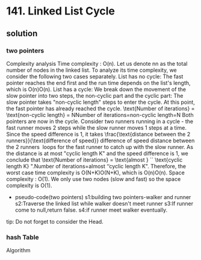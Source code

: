 # 141. Linked List Cycle
## solution
### two pointers

Complexity analysis
Time complexity : O(n). Let us denote nn as the total number of nodes in the linked list. To analyze its time complexity, we consider the following two cases separately.
List has no cycle:
The fast pointer reaches the end first and the run time depends on the list's length, which is O(n)O(n).
List has a cycle:
We break down the movement of the slow pointer into two steps, the non-cyclic part and the cyclic part:
The slow pointer takes "non-cyclic length" steps to enter the cycle. At this point, the fast pointer has already reached the cycle. \text{Number of iterations} = \text{non-cyclic length} = NNumber of iterations=non-cyclic length=N
Both pointers are now in the cycle. Consider two runners running in a cycle - the fast runner moves 2 steps while the slow runner moves 1 steps at a time. Since the speed difference is 1, it takes \frac{\text{distance between the 2 runners}}{\text{difference of speed}}
​difference of speed
​distance between the 2 runners
​​  loops for the fast runner to catch up with the slow runner. As the distance is at most "cyclic length K" and the speed difference is 1, we conclude that \text{Number of iterations} = \text{almost } `` \text{cyclic length K} ".Number of iterations=almost ‘‘cyclic length K".
Therefore, the worst case time complexity is O(N+K)O(N+K), which is O(n)O(n).
Space complexity : O(1). We only use two nodes (slow and fast) so the space complexity is O(1).
- pseudo-code(two pointers)
s1:building two pointers-walker and runner
s2:Traverse the linked list while walker doesn't meet runner
s3:If runner come to null,return false.
s4:if runner meet walker eventually.

tip: Do not forget to consider the Head.

### hash Table
Algorithm